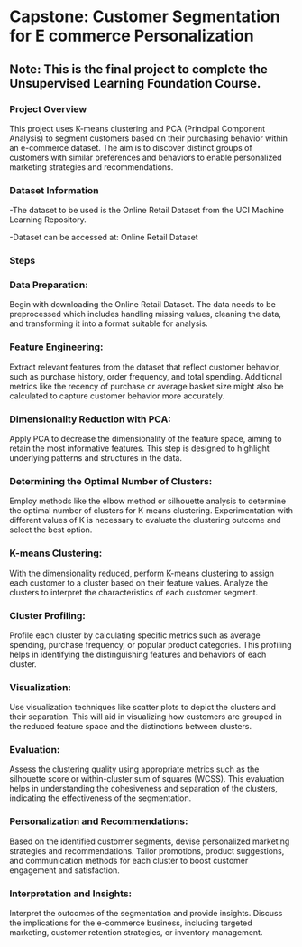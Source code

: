 # Capstone: Customer Segmentation for E commerce Personalization

## Note: This is the final project to complete the Unsupervised Learning Foundation Course.

### Project Overview

This project uses K-means clustering and PCA (Principal Component Analysis) to segment customers based on their purchasing behavior within an e-commerce dataset. The aim is to discover distinct groups of customers with similar preferences and behaviors to enable personalized marketing strategies and recommendations.

### Dataset Information

-The dataset to be used is the Online Retail Dataset from the UCI Machine Learning Repository.

-Dataset can be accessed at: Online Retail Dataset

### Steps

### Data Preparation:

Begin with downloading the Online Retail Dataset. The data needs to be preprocessed which includes handling missing values, cleaning the data, and transforming it into a format suitable for analysis.

### Feature Engineering:

Extract relevant features from the dataset that reflect customer behavior, such as purchase history, order frequency, and total spending. Additional metrics like the recency of purchase or average basket size might also be calculated to capture customer behavior more accurately.

### Dimensionality Reduction with PCA:

Apply PCA to decrease the dimensionality of the feature space, aiming to retain the most informative features. This step is designed to highlight underlying patterns and structures in the data.

### Determining the Optimal Number of Clusters:

Employ methods like the elbow method or silhouette analysis to determine the optimal number of clusters for K-means clustering. Experimentation with different values of K is necessary to evaluate the clustering outcome and select the best option.

### K-means Clustering:

With the dimensionality reduced, perform K-means clustering to assign each customer to a cluster based on their feature values. Analyze the clusters to interpret the characteristics of each customer segment.

### Cluster Profiling:

Profile each cluster by calculating specific metrics such as average spending, purchase frequency, or popular product categories. This profiling helps in identifying the distinguishing features and behaviors of each cluster.

### Visualization:

Use visualization techniques like scatter plots to depict the clusters and their separation. This will aid in visualizing how customers are grouped in the reduced feature space and the distinctions between clusters.

### Evaluation:

Assess the clustering quality using appropriate metrics such as the silhouette score or within-cluster sum of squares (WCSS). This evaluation helps in understanding the cohesiveness and separation of the clusters, indicating the effectiveness of the segmentation.

### Personalization and Recommendations:

Based on the identified customer segments, devise personalized marketing strategies and recommendations. Tailor promotions, product suggestions, and communication methods for each cluster to boost customer engagement and satisfaction.

### Interpretation and Insights:

Interpret the outcomes of the segmentation and provide insights. Discuss the implications for the e-commerce business, including targeted marketing, customer retention strategies, or inventory management.

